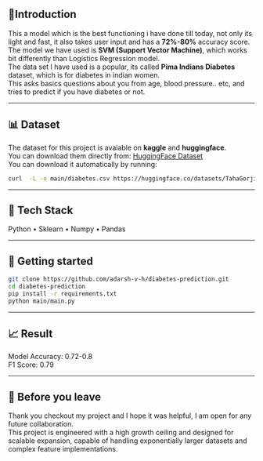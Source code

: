 ## 👋Introduction
This a model which is the best functioning i have done till today, not only its light and fast, it also takes user input and has a **72%-80%** accuracy score. <br>
The model we have used is **SVM (Support Vector Machine)**, which works bit differently than Logistics Regression model. <br>
The data set I have used is a popular, its called **Pima Indians Diabetes** dataset, which is for diabetes in indian women. <br>
This asks basics questions about you from age, blood pressure.. etc, and tries to predict if you have diabetes or not. <br>

---

## 📊 Dataset
The dataset for this project is avaiable on **kaggle** and **huggingface**. <br>
You can download them directly from: [HuggingFace Dataset](https://huggingface.co/datasets/TahaGorji/DiabetesDeepInsight-CSV/resolve/main/diabetes.csv?download=true) <br>
You can download it automatically by running: <br>
```bash
curl  -L -o main/diabetes.csv https://huggingface.co/datasets/TahaGorji/DiabetesDeepInsight-CSV/resolve/main/diabetes.csv
```
---

## 🧠 Tech Stack
Python • Sklearn • Numpy • Pandas

---

## 🚀 Getting started
```bash
git clone https://github.com/adarsh-v-h/diabetes-prediction.git 
cd diabetes-prediction 
pip install -r requirements.txt 
python main/main.py 
```
---

## 📈 Result
Model Accuracy: 0.72-0.8 <br>
F1 Score: 0.79

---

## 👋 Before you leave
Thank you checkout my project and I hope it was helpful, I am open for any future collaboration. <br>
This project is engineered with a high growth ceiling and designed for scalable expansion, capable of handling exponentially larger datasets and complex feature implementations.